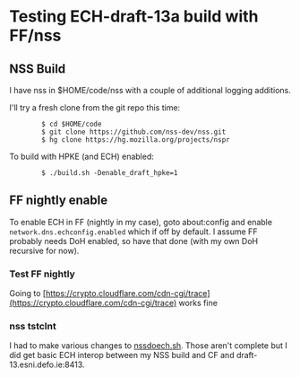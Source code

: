# Testing ECH-draft-13a build with FF/nss 

## NSS Build

I have nss in $HOME/code/nss with a couple of additional
logging additions. 

I'll try a fresh clone from the git repo this time:

            $ cd $HOME/code
            $ git clone https://github.com/nss-dev/nss.git
            $ hg clone https://hg.mozilla.org/projects/nspr

To build with HPKE (and ECH) enabled:

            $ ./build.sh -Denable_draft_hpke=1

## FF nightly enable

To enable ECH in FF (nightly in my case), goto about:config
and enable ``network.dns.echconfig.enabled`` which if off
by default. I assume FF probably needs DoH enabled, so have
that done (with my own DoH recursive for now).

### Test FF nightly

Going to [https://crypto.cloudflare.com/cdn-cgi/trace](https://crypto.cloudflare.com/cdn-cgi/trace) works fine

### nss tstclnt

I had to make various changes to [nssdoech.sh](nssdoech.sh). Those
aren't complete but I did get basic ECH interop between my NSS build
and CF and draft-13.esni.defo.ie:8413.

